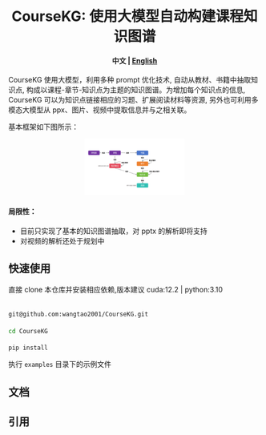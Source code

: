<div align="center">
<h1>
  CourseKG: 使用大模型自动构建课程知识图谱
</h1>
</div>

<h4 align="center">
    <p>
        <b>中文</b> | <a href="https://github.com/wangtao2001/CourseKG/blob/main/README_EN.md">English</a>
    <p>
</h4>

CourseKG 使用大模型，利用多种 prompt 优化技术, 自动从教材、书籍中抽取知识点, 构成以课程-章节-知识点为主题的知识图谱。为增加每个知识点的信息, CourseKG 可以为知识点链接相应的习题、扩展阅读材料等资源, 另外也可利用多模态大模型从 ppx、图片、视频中提取信息并与之相关联。

基本框架如下图所示：

<p align="center">
<img src="doc/assets/framework.png" alt="" width="200">
<p align="center">

#### 局限性：

- 目前只实现了基本的知识图谱抽取，对 pptx 的解析即将支持
- 对视频的解析还处于规划中


## 快速使用

直接 clone 本仓库并安装相应依赖,版本建议 cuda:12.2 | python:3.10

```bash

git@github.com:wangtao2001/CourseKG.git

cd CourseKG

pip install

```

执行 `examples` 目录下的示例文件


## 文档

## 引用